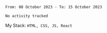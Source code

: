 <!--START_SECTION:waka-->

```txt
From: 08 October 2023 - To: 15 October 2023

No activity tracked
```

<!--END_SECTION:waka-->
My Stack: `HTML, CSS, JS, React`
